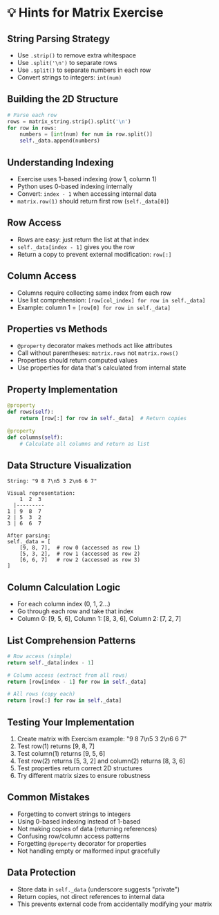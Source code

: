 # 💡 Hints for Matrix Exercise

## String Parsing Strategy
- Use `.strip()` to remove extra whitespace
- Use `.split('\n')` to separate rows
- Use `.split()` to separate numbers in each row
- Convert strings to integers: `int(num)`

## Building the 2D Structure
```python
# Parse each row
rows = matrix_string.strip().split('\n')
for row in rows:
    numbers = [int(num) for num in row.split()]
    self._data.append(numbers)
```

## Understanding Indexing
- Exercise uses 1-based indexing (row 1, column 1)
- Python uses 0-based indexing internally
- Convert: `index - 1` when accessing internal data
- `matrix.row(1)` should return first row (`self._data[0]`)

## Row Access
- Rows are easy: just return the list at that index
- `self._data[index - 1]` gives you the row
- Return a copy to prevent external modification: `row[:]`

## Column Access
- Columns require collecting same index from each row
- Use list comprehension: `[row[col_index] for row in self._data]`
- Example: column 1 = `[row[0] for row in self._data]`

## Properties vs Methods
- `@property` decorator makes methods act like attributes
- Call without parentheses: `matrix.rows` not `matrix.rows()`
- Properties should return computed values
- Use properties for data that's calculated from internal state

## Property Implementation
```python
@property
def rows(self):
    return [row[:] for row in self._data]  # Return copies

@property  
def columns(self):
    # Calculate all columns and return as list
```

## Data Structure Visualization
```
String: "9 8 7\n5 3 2\n6 6 7"

Visual representation:
    1  2  3
  |---------
1 | 9  8  7
2 | 5  3  2
3 | 6  6  7

After parsing:
self._data = [
    [9, 8, 7],  # row 0 (accessed as row 1)
    [5, 3, 2],  # row 1 (accessed as row 2)
    [6, 6, 7]   # row 2 (accessed as row 3)
]
```

## Column Calculation Logic
- For each column index (0, 1, 2...)
- Go through each row and take that index
- Column 0: [9, 5, 6], Column 1: [8, 3, 6], Column 2: [7, 2, 7]

## List Comprehension Patterns
```python
# Row access (simple)
return self._data[index - 1]

# Column access (extract from all rows)
return [row[index - 1] for row in self._data]

# All rows (copy each)
return [row[:] for row in self._data]
```

## Testing Your Implementation
1. Create matrix with Exercism example: "9 8 7\n5 3 2\n6 6 7"
2. Test row(1) returns [9, 8, 7]
3. Test column(1) returns [9, 5, 6]
4. Test row(2) returns [5, 3, 2] and column(2) returns [8, 3, 6]
5. Test properties return correct 2D structures
6. Try different matrix sizes to ensure robustness

## Common Mistakes
- Forgetting to convert strings to integers
- Using 0-based indexing instead of 1-based
- Not making copies of data (returning references)
- Confusing row/column access patterns
- Forgetting `@property` decorator for properties
- Not handling empty or malformed input gracefully

## Data Protection
- Store data in `self._data` (underscore suggests "private")
- Return copies, not direct references to internal data
- This prevents external code from accidentally modifying your matrix